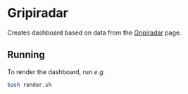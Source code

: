 
# Gripiradar

Creates dashboard based on data from the [Gripiradar](https://gripiradar.ut.ee) page.

## Running

To render the dashboard, run *e.g.*
```bash
bash render.sh
```
